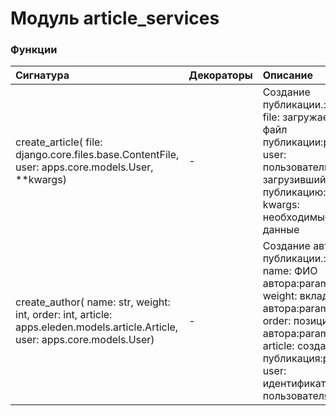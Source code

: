 # Модуль article_services



### Функции

| Сигнатура                                                                                                                    | Декораторы | Описание                                                                                                                                                                             |
| :--------------------------------------------------------------------------------------------------------------------------- | :--------- | :----------------------------------------------------------------------------------------------------------------------------------------------------------------------------------- |
| create_article( file: django.core.files.base.ContentFile, user: apps.core.models.User, **kwargs)                             | -          | Создание публикации.:param file: загружаемый файл публикации:param user: пользователь загрузивший публикацию:param kwargs: необходимые данные                                        |
| create_author( name: str, weight: int, order: int, article: apps.eleden.models.article.Article, user: apps.core.models.User) | -          | Создание автора публикации.:param name: ФИО автора:param weight: вклад автора:param order: позиция автора:param article: созданная публикация:param user: идентификатор пользователя |